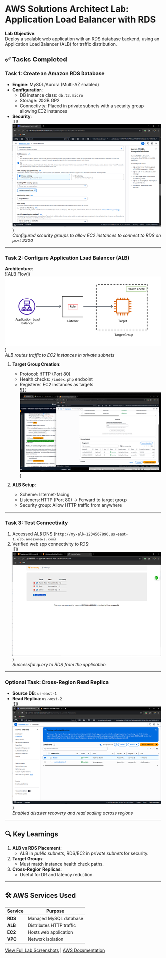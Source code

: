 # AWS Solutions Architect Lab: Application Load Balancer with RDS

**Lab Objective**:  
Deploy a scalable web application with an RDS database backend, using an Application Load Balancer (ALB) for traffic distribution.

## ✅ Tasks Completed

### Task 1: Create an Amazon RDS Database

- **Engine**: MySQL/Aurora (Multi-AZ enabled)
- **Configuration**:
  - DB instance class: `db.t3.micro`
  - Storage: 20GB GP2
  - Connectivity: Placed in private subnets with a security group allowing EC2 instances
- **Security**:  
  ![](![alt text](./Images/lab3/image.png))  
  _Configured security groups to allow EC2 instances to connect to RDS on port 3306_

---

### Task 2: Configure Application Load Balancer (ALB)

**Architecture**:  
![ALB Flow](![alt text](./Images/lab3/image-1.png))  
_ALB routes traffic to EC2 instances in private subnets_

1. **Target Group Creation**:

   - Protocol: HTTP (Port 80)
   - Health checks: `/index.php` endpoint
   - Registered EC2 instances as targets  
     ![](![alt text](./Images/lab3/image-2.png))

2. **ALB Setup**:
   - Scheme: Internet-facing
   - Listeners: HTTP (Port 80) → Forward to target group
   - Security group: Allow HTTP traffic from anywhere

---

### Task 3: Test Connectivity

1. Accessed ALB DNS (`http://my-alb-1234567890.us-east-1.elb.amazonaws.com`)
2. Verified web app connectivity to RDS:  
   ![](![alt text](./Images/lab3/image-3.png))  
   _Successful query to RDS from the application_

---

### Optional Task: Cross-Region Read Replica

- **Source DB**: `us-east-1`
- **Read Replica**: `us-west-2`  
  ![](![alt text](./Images/lab3/image-4.png))  
  _Enabled disaster recovery and read scaling across regions_

---

## 🔍 Key Learnings

1. **ALB vs RDS Placement**:
   - ALB in _public subnets_, RDS/EC2 in _private subnets_ for security.
2. **Target Groups**:
   - Must match instance health check paths.
3. **Cross-Region Replicas**:
   - Useful for DR and latency reduction.

---

## 🛠️ AWS Services Used

| Service | Purpose                  |
| ------- | ------------------------ |
| **RDS** | Managed MySQL database   |
| **ALB** | Distributes HTTP traffic |
| **EC2** | Hosts web application    |
| **VPC** | Network isolation        |

[View Full Lab Screenshots](./Images/lab3/) | [AWS Documentation](https://docs.aws.amazon.com/)
